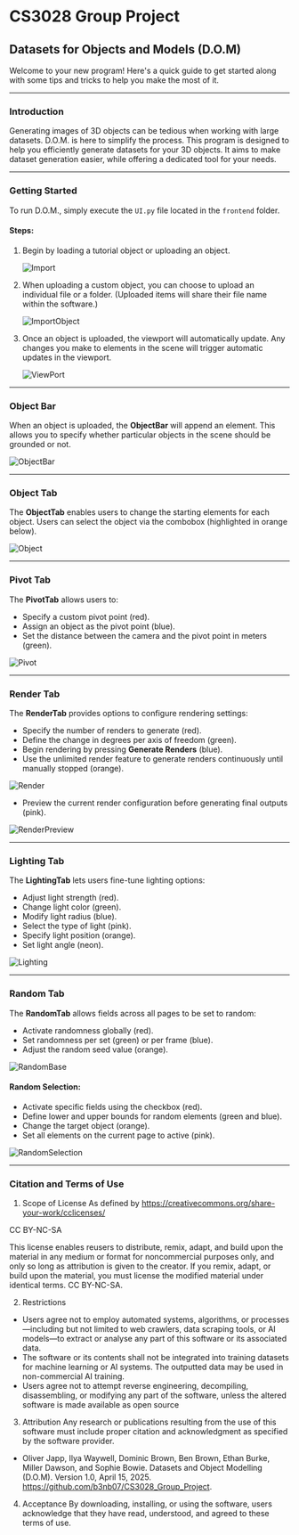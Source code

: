 # CS3028 Group Project

## Datasets for Objects and Models (D.O.M)

Welcome to your new program! Here's a quick guide to get started along with some tips and tricks to help you make the most of it.

---

### Introduction

Generating images of 3D objects can be tedious when working with large datasets. D.O.M. is here to simplify the process. This program is designed to help you efficiently generate datasets for your 3D objects. It aims to make dataset generation easier, while offering a dedicated tool for your needs.

---

### Getting Started

To run D.O.M., simply execute the `UI.py` file located in the `frontend` folder.

#### Steps:
1. Begin by loading a tutorial object or uploading an object.
   
   ![Import](https://github.com/user-attachments/assets/b0347dd6-a998-4835-8b02-1d7f74b0b523)
   
2. When uploading a custom object, you can choose to upload an individual file or a folder. (Uploaded items will share their file name within the software.)
   
   ![ImportObject](https://github.com/user-attachments/assets/9be4bc43-706f-49d1-bba7-b8a18c836b0a)

3. Once an object is uploaded, the viewport will automatically update. Any changes you make to elements in the scene will trigger automatic updates in the viewport.
   
   ![ViewPort](https://github.com/user-attachments/assets/f0d98f25-bd9e-460c-8dc0-ad9af0054891)

---

### Object Bar

When an object is uploaded, the **ObjectBar** will append an element. This allows you to specify whether particular objects in the scene should be grounded or not.

![ObjectBar](https://github.com/user-attachments/assets/231890b4-e054-4261-a474-8c23af543a05)

---

### Object Tab

The **ObjectTab** enables users to change the starting elements for each object. Users can select the object via the combobox (highlighted in orange below).

![Object](https://github.com/user-attachments/assets/72ea49f7-d8d8-4055-b372-562faa2bf6dd)

---

### Pivot Tab

The **PivotTab** allows users to:

- Specify a custom pivot point (red).
- Assign an object as the pivot point (blue).
- Set the distance between the camera and the pivot point in meters (green).

![Pivot](https://github.com/user-attachments/assets/be6fc5f3-f61f-4f1b-9b59-370c0bab6c49)

---

### Render Tab

The **RenderTab** provides options to configure rendering settings:

- Specify the number of renders to generate (red).
- Define the change in degrees per axis of freedom (green).
- Begin rendering by pressing **Generate Renders** (blue).
- Use the unlimited render feature to generate renders continuously until manually stopped (orange).

![Render](https://github.com/user-attachments/assets/f5223a4e-95d6-42d4-a7d6-d8453f2856ee)

- Preview the current render configuration before generating final outputs (pink).

![RenderPreview](https://github.com/user-attachments/assets/33590fe2-8747-425e-a48c-ed89d84268fd)

---

### Lighting Tab

The **LightingTab** lets users fine-tune lighting options:

- Adjust light strength (red).
- Change light color (green).
- Modify light radius (blue).
- Select the type of light (pink).
- Specify light position (orange).
- Set light angle (neon).

![Lighting](https://github.com/user-attachments/assets/bceebf17-a4ea-4607-99c6-cf523cc34593)

---

### Random Tab

The **RandomTab** allows fields across all pages to be set to random:

- Activate randomness globally (red).
- Set randomness per set (green) or per frame (blue).
- Adjust the random seed value (orange).

![RandomBase](https://github.com/user-attachments/assets/d1386ab1-8699-4d6d-b351-3e3f91c4211a)

#### Random Selection:

- Activate specific fields using the checkbox (red).
- Define lower and upper bounds for random elements (green and blue).
- Change the target object (orange).
- Set all elements on the current page to active (pink).

![RandomSelection](https://github.com/user-attachments/assets/31607e0a-3a9e-49d3-8168-c0cf4cac67fe)

---
### Citation and Terms of Use

1. Scope of License
As defined by https://creativecommons.org/share-your-work/cclicenses/

CC BY-NC-SA

This license enables reusers to distribute, remix, adapt, and build upon the material in any medium or format for noncommercial purposes only, and only so long as attribution is given to the creator. If you remix, adapt, or build upon the material, you must license the modified material under identical terms. CC BY-NC-SA.

2. Restrictions
- Users agree not to employ automated systems, algorithms, or processes—including but not limited to web crawlers, data scraping tools, or AI models—to extract or analyse any part of this software or its associated data.
- The software or its contents shall not be integrated into training datasets for machine learning or AI systems. The outputted data may be used in non-commercial AI training.
- Users agree not to attempt reverse engineering, decompiling, disassembling, or modifying any part of the software, unless the altered software is made available as open source

3. Attribution
Any research or publications resulting from the use of this software must include proper citation and acknowledgment as specified by the software provider.

 - Oliver Japp, Ilya Waywell, Dominic Brown, Ben Brown, Ethan Burke, Miller Dawson, and Sophie Bowie. Datasets and Object Modelling (D.O.M). Version 1.0, April 15, 2025. https://github.com/b3nb07/CS3028_Group_Project.

4. Acceptance
By downloading, installing, or using the software, users acknowledge that they have read, understood, and agreed to these terms of use.
